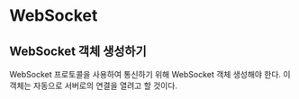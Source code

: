 # WebSocket

## WebSocket 객체 생성하기

WebSocket 프로토콜을 사용하여 통신하기 위해 WebSocket 객체 생성해야 한다. 이 객체는 자동으로 서버로의 연결을 열려고 할 것이다. 